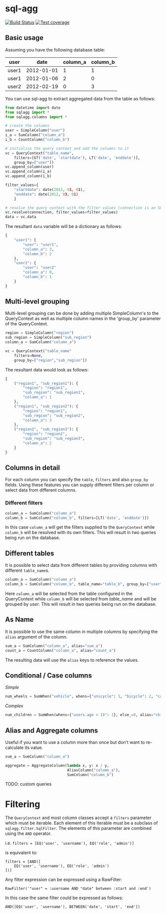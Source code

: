 # sql-agg
[![Build Status](https://travis-ci.org/dimagi/sql-agg.png)](https://travis-ci.org/dimagi/sql-agg)
[![Test coverage](https://coveralls.io/repos/dimagi/sql-agg/badge.png?branch=master)](https://coveralls.io/r/dimagi/sql-agg)

## Basic usage
Assuming you have the following database table:

| user  |    date    | column_a    | column_b    |
|-------|------------|-------------|-------------|
| user1 | 2012-01-01 |      1      |      1      |
| user1 | 2012-01-06 |      2      |      0      |
| user2 | 2012-02-19 |      0      |      3      |

You can use sql-agg to extract aggregated data from the table as follows:

```python
from datetime import date
from sqlagg import *
from sqlagg.columns import *

# create the columns
user = SimpleColumn("user")
i_a = SumColumn("column_a")
i_b = CountColumn("column_b")

# initialise the query context and add the columns to it
vc = QueryContext("table_name",
    filters=[GT('date', 'startdate'), LT('date', 'enddate')],
    group_by=["user"])
vc.append_column(user)
vc.append_column(i_a)
vc.append_column(i_b)

filter_values={
    "startdate": date(2012, 01, 01),
    "enddate": date(2012, 03, 01)
    }

# resolve the query context with the filter values (connection is an SQLAlchemy connection)
vc.resolve(connection, filter_values=filter_values)
data = vc.data
```

The resultant `data` variable will be a dictionary as follows:
```python
{
    "user1": {
        "user": "user1",
        "column_a": 3,
        "column_b": 2
    },
    "user2": {
        "user": "user2"
        "column_a": 0,
        "column_b": 1
    }
}
```

## Multi-level grouping
Multi-level grouping can be done by adding multiple SimpleColumn's to the QueryContext as well as multiple column names in
the 'group_by' parameter of the QueryContext.

```python
region = SimpleColumn("region")
sub_region = SimpleColumn("sub_region")
column_a = SumColumn("column_a")

vc = QueryContext("table_name"
    filters=None,
    group_by=["region","sub_region"])
```

The resultant data would look as follows:
```python
{
    ("region1", "sub_region1"): {
        "region": "region1",
        "sub_region": "sub_region1",
        "column_a": 1
    },
    ("region1", "sub_region2"): {
        "region": "region1",
        "sub_region": "sub_region2",
        "column_a": 3
    },
    ("region2", "sub_region3"): {
        "region": "region2",
        "sub_region": "sub_region3",
        "column_a": 2
    }
}
```

## Columns in detail
For each column you can specify the `table`, `filters` and also `group_by` fields. Using these features you can supply
different filters per column or select data from different columns.

### Different filters
```python
column_a = SumColumn("column_a")
column_b = SumColumn("column_b", filters=[LT('date', 'enddate')])
```

In this case `column_a` will get the filters supplied to the `QueryContext` while `column_b` will be resolved with its own
filters. This will result in two queries being run on the database.

## Different tables
It is possible to select data from different tables by providing columns with different `table_name`s.

```python
column_a = SumColumn("column_a")
column_b = SumColumn("column_b", table_name="table_b", group_by=["user"]
```

Here `column_a` will be selected from the table configured in the QueryContext while `column_b` will be selected from
*table_name* and will be grouped by *user*. This will result in two queries being run on the database.

## As Name
It is possible to use the same column in multiple columns by specifying the `alias` argument of the column.

```python
sum_a = SumColumn("column_a", alias="sum_a")
count_a = CountColumn("column_a", alias="count_a")
```

The resulting data will use the `alias` keys to reference the values.

## Conditional / Case columns
*Simple*
```python
num_wheels = SumWhen("vehicle", whens={"unicycle": 1, "bicycle": 2, "car": 4}, else_=0, alias="num_wheels")
```

*Complex*
```python
num_children = SumWhen(whens={"users.age < 13": 1}, else_=0, alias="children")
```

## Alias and Aggregate columns
Useful if you want to use a column more than once but don't want to re-calculate its value.
```python
sum_a = SumColumn("column_a")

aggregate = AggregateColumn(lambda x, y: x / y,
                            AliasColumn("column_a"),
                            SumColumn("column_b")
```
TODO: custom queries

# Filtering
The `QueryContext` and most column classes accept a `filters` parameter which must be iterable.
Each element of this iterable must be a subclass of `sqlagg.filter.SqlFilter`. The elements of this
parameter are combined using the `AND` operator.

i.e.
`filters = [EQ('user', 'username'), EQ('role', 'admin')]`

is equivalent to:

```
filters = [AND([
    EQ('user', 'username'), EQ('role', 'admin')
])]
```


Any filter expression can be expressed using a RawFilter:

`RawFilter('"user" = :username AND "date" between :start and :end')`

In this case the same filter could be expressed as follows:

`AND([EQ('user', 'username'), BETWEEN('date', 'start', 'end'])`
